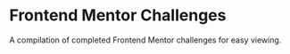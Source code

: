 # Frontend Mentor Challenges
 A compilation of completed Frontend Mentor challenges for easy viewing.
